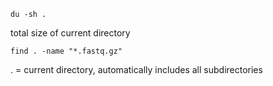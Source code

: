 ```
du -sh .
```
total size of current directory

```
find . -name "*.fastq.gz" 
``` 
. = current directory, automatically includes all subdirectories
